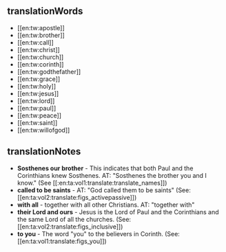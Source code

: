 ## translationWords

* [[en:tw:apostle]]
* [[en:tw:brother]]
* [[en:tw:call]]
* [[en:tw:christ]]
* [[en:tw:church]]
* [[en:tw:corinth]]
* [[en:tw:godthefather]]
* [[en:tw:grace]]
* [[en:tw:holy]]
* [[en:tw:jesus]]
* [[en:tw:lord]]
* [[en:tw:paul]]
* [[en:tw:peace]]
* [[en:tw:saint]]
* [[en:tw:willofgod]]

## translationNotes

* **Sosthenes our brother** - This indicates that both Paul and the Corinthians knew Sosthenes. AT: "Sosthenes the brother you and I know." (See [[:en:ta:vol1:translate:translate_names]])
* **called to be saints** - AT: "God called them to be saints" (See: [[en:ta:vol2:translate:figs_activepassive]])
* **with all** - together with all other Christians. AT: "together with"
* **their Lord and ours** - Jesus is the Lord of Paul and the Corinthians and the same Lord of all the churches. (See: [[en:ta:vol2:translate:figs_inclusive]])
* **to you** - The word "you" to the believers in Corinth. (See: [[en:ta:vol1:translate:figs_you]])
